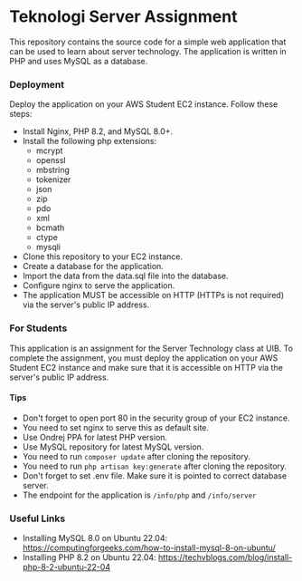 # Teknologi Server Assignment
This repository contains the source code for a simple web application that can be used to learn about server technology. The application is written in PHP and uses MySQL as a database.

### Deployment
Deploy the application on your AWS Student EC2 instance.
Follow these steps:
- Install Nginx, PHP 8.2, and MySQL 8.0+.
- Install the following php extensions:
  - mcrypt
  - openssl
  - mbstring
  - tokenizer
  - json
  - zip
  - pdo
  - xml
  - bcmath
  - ctype
  - mysqli
- Clone this repository to your EC2 instance.
- Create a database for the application.
- Import the data from the data.sql file into the database.
- Configure nginx to serve the application.
- The application MUST be accessible on HTTP (HTTPs is not required) via the server's public IP address.

### For Students
This application is an assignment for the Server Technology class at UIB.
To complete the assignment, you must deploy the application on your AWS Student EC2 instance and make sure that it is accessible on HTTP via the server's public IP address.

#### Tips
- Don't forget to open port 80 in the security group of your EC2 instance.
- You need to set nginx to serve this as default site.
- Use Ondrej PPA for latest PHP version.
- Use MySQL repository for latest MySQL version.
- You need to run `composer update` after cloning the repository.
- You need to run `php artisan key:generate` after cloning the repository.
- Don't forget to set .env file. Make sure it is pointed to correct database server.
- The endpoint for the application is `/info/php` and `/info/server`

### Useful Links
- Installing MySQL 8.0 on Ubuntu 22.04: https://computingforgeeks.com/how-to-install-mysql-8-on-ubuntu/
- Installing PHP 8.2 on Ubuntu 22.04: https://techvblogs.com/blog/install-php-8-2-ubuntu-22-04
